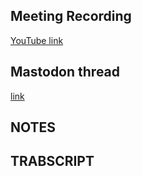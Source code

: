 ## Meeting Recording

[YouTube link](---)

## Mastodon thread

[link](---)

## NOTES


## TRABSCRIPT
